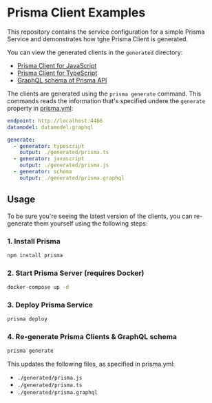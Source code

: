 # Prisma Client Examples

This repository contains the service configuration for a simple Prisma Service and demonstrates how tghe Prisma Client is generated.

You can view the generated clients in the `generated` directory:

- [Prisma Client for JavaScript](./generated/prisma.js)
- [Prisma Client for TypeScript](./generated/prisma.ts)
- [GraphQL schema of Prisma API](./generated/prisma.graphql)

The clients are generated using the `prisma generate` command. This commands reads the information that's specified undere the `generate` property in [prisma.yml](prisma.yml):

```yml
endpoint: http://localhost:4466
datamodel: datamodel.graphql

generate:
  - generator: typescript
    output: ./generated/prisma.ts
  - generator: javascript
    output: ./generated/prisma.js
  - generator: schema
    output: ./generated/prisma.graphql
```

## Usage

To be sure you're seeing the latest version of the clients, you can re-generate them yourself using the following steps:

### 1. Install Prisma

```bash
npm install prisma
```

### 2. Start Prisma Server (requires Docker)

```bash
docker-compose up -d
```

### 3. Deploy Prisma Service

```bash
prisma deploy
```

### 4. Re-generate Prisma Clients & GraphQL schema

```bash
prisma generate
```

This updates the following files, as specified in prisma.yml:

- `./generated/prisma.js`
- `./generated/prisma.ts`
- `./generated/prisma.graphql`